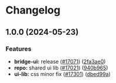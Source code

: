 # Changelog

## 1.0.0 (2024-05-23)


### Features

* **bridge-ui:** release  ([#17071](https://github.com/taikoxyz/taiko-mono/issues/17071)) ([2fa3ae0](https://github.com/taikoxyz/taiko-mono/commit/2fa3ae0b2b2317a467709110c381878a3a9f8ec6))
* **repo:** shared ui lib ([#17021](https://github.com/taikoxyz/taiko-mono/issues/17021)) ([940b965](https://github.com/taikoxyz/taiko-mono/commit/940b9653c8c3204a82a5dc931f0c66efb775f0af))
* **ui-lib:** css minor fix ([#17301](https://github.com/taikoxyz/taiko-mono/issues/17301)) ([dbed99a](https://github.com/taikoxyz/taiko-mono/commit/dbed99ad0dca578ab5ced1145f7c73f2b2414e5c))
